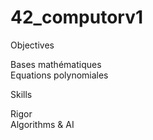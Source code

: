 # 42_computorv1

Objectives

Bases mathématiques   
Equations polynomiales   

Skills

Rigor   
Algorithms & AI   

